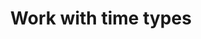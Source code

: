 ---
title: Work with time types
list_title: Time
description: >
  ...
menu:
  flux_0_x:
    name: Time
    parent: Basic types
weight: 201
---